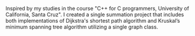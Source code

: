 Inspired by my studies in the course "C++ for C programmers, University of California, Santa Cruz". I created a single summation project that includes both implementations of Dijkstra's shortest path algorithm and Kruskal’s minimum spanning tree algorithm utilizing a single graph class.